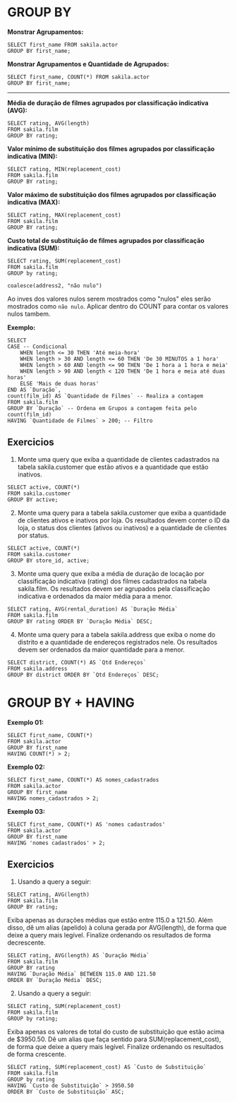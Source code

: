 # GROUP BY

**Monstrar Agrupamentos:** 
```
SELECT first_name FROM sakila.actor
GROUP BY first_name;
```

**Monstrar Agrupamentos e Quantidade de Agrupados:** 
```
SELECT first_name, COUNT(*) FROM sakila.actor
GROUP BY first_name;
```

---

**Média de duração de filmes agrupados por classificação indicativa (AVG):** 
```
SELECT rating, AVG(length)
FROM sakila.film
GROUP BY rating;
```

**Valor mínimo de substituição dos filmes agrupados por classificação indicativa (MIN):** 
```
SELECT rating, MIN(replacement_cost)
FROM sakila.film
GROUP BY rating;
```

**Valor máximo de substituição dos filmes agrupados por classificação indicativa (MAX):** 
```
SELECT rating, MAX(replacement_cost)
FROM sakila.film
GROUP BY rating;
```

**Custo total de substituição de filmes agrupados por classificação indicativa (SUM):** 
```
SELECT rating, SUM(replacement_cost)
FROM sakila.film
GROUP by rating;
```

`coalesce(address2, "não nulo")`

Ao inves dos valores nulos serem mostrados como "nulos" eles serão mostrados como `não nulo`. Aplicar dentro do COUNT para contar os valores nulos tambem.

**Exemplo:**
```
SELECT
CASE -- Condicional
	WHEN length <= 30 THEN 'Até meia-hora'
	WHEN length > 30 AND length <= 60 THEN 'De 30 MINUTOS a 1 hora'
	WHEN length > 60 AND length <= 90 THEN 'De 1 hora a 1 hora e meia'
	WHEN length > 90 AND length < 120 THEN 'De 1 hora e meia até duas horas'
	ELSE 'Mais de duas horas'
END AS `Duração`,
count(film_id) AS `Quantidade de Filmes` -- Realiza a contagem
FROM sakila.film
GROUP BY `Duração` -- Ordena em Grupos a contagem feita pelo count(film_id)
HAVING `Quantidade de Filmes` > 200; -- Filtro
```

## Exercicios

01. Monte uma query que exiba a quantidade de clientes cadastrados na tabela sakila.customer que estão ativos e a quantidade que estão inativos.
```
SELECT active, COUNT(*)
FROM sakila.customer
GROUP BY active; 
```

02. Monte uma query para a tabela sakila.customer que exiba a quantidade de clientes ativos e inativos por loja. Os resultados devem conter o ID da loja, o status dos clientes (ativos ou inativos) e a quantidade de clientes por status.
```
SELECT active, COUNT(*)
FROM sakila.customer
GROUP BY store_id, active;
```

03. Monte uma query que exiba a média de duração de locação por classificação indicativa (rating) dos filmes cadastrados na tabela sakila.film. Os resultados devem ser agrupados pela classificação indicativa e ordenados da maior média para a menor.
```
SELECT rating, AVG(rental_duration) AS `Duração Média`
FROM sakila.film
GROUP BY rating ORDER BY `Duração Média` DESC;
```

04. Monte uma query para a tabela sakila.address que exiba o nome do distrito e a quantidade de endereços registrados nele. Os resultados devem ser ordenados da maior quantidade para a menor.
```
SELECT district, COUNT(*) AS `Qtd Endereços`
FROM sakila.address
GROUP BY district ORDER BY `Qtd Endereços` DESC;
```

# GROUP BY + HAVING

**Exemplo 01:**
```
SELECT first_name, COUNT(*)
FROM sakila.actor
GROUP BY first_name
HAVING COUNT(*) > 2;
```

**Exemplo 02:**
```
SELECT first_name, COUNT(*) AS nomes_cadastrados
FROM sakila.actor
GROUP BY first_name
HAVING nomes_cadastrados > 2;
```

**Exemplo 03:**
```
SELECT first_name, COUNT(*) AS 'nomes cadastrados'
FROM sakila.actor
GROUP BY first_name
HAVING 'nomes cadastrados' > 2;
```

## Exercicios

01. Usando a query a seguir:
```
SELECT rating, AVG(length)
FROM sakila.film
GROUP BY rating;
```

Exiba apenas as durações médias que estão entre 115.0 a 121.50. Além disso, dê um alias (apelido) à coluna gerada por AVG(length), de forma que deixe a query mais legível. Finalize ordenando os resultados de forma decrescente.

```
SELECT rating, AVG(length) AS `Duração Média`
FROM sakila.film
GROUP BY rating
HAVING `Duração Média` BETWEEN 115.0 AND 121.50
ORDER BY `Duração Média` DESC;
```

02. Usando a query a seguir:
```
SELECT rating, SUM(replacement_cost)
FROM sakila.film
GROUP by rating;
```

Exiba apenas os valores de total do custo de substituição que estão acima de $3950.50. Dê um alias que faça sentido para SUM(replacement_cost), de forma que deixe a query mais legível. Finalize ordenando os resultados de forma crescente.
```
SELECT rating, SUM(replacement_cost) AS `Custo de Substituição`
FROM sakila.film
GROUP by rating
HAVING `Custo de Substituição` > 3950.50
ORDER BY `Custo de Substituição` ASC;
```